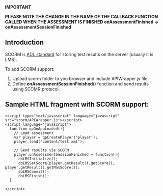 **IMPORTANT**

**PLEASE NOTE THE CHANGE IN THE NAME OF THE CALLBACK FUNCTION CALLED WHEN THE ASSESSMENT IS FINISHED onAssessmentFinished -> onAssessmentSessionFinished**

## Introduction ##

SCORM is [ADL standard](http://www.adlnet.gov/Technologies/scorm/default.aspx) for storing test results on the server (usually it is LMS).

To add SCORM support:
  1. Upload scorm folder to you browser and include APIWrapper.js file
  1. Define **onAssessmentSessionFinished**() function and send results using SCOMR protocol.

## Sample HTML fragment with SCORM support: ##
```
<script type="text/javascript" language="javascript" src="scorm/APIWrapper.js"></script>
<script language="javascript">
  function qpOnAppLoaded(){
    // Load assessment
    var player = qpCreatePlayer('player');
    player.load('content/test.xml');

    // Send results via SCORM
    player.onAssessmentSessionFinished = function(){
      doLMSInitialize();
      doLMSSetScore(player.getResult().getScore(), player.getResult().getMaxScore());
      doLMSCommit();
      doLMSFinish();
  }

</script>
```